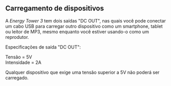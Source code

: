## Carregamento de dispositivos 

A *Energy Tower 3* tem dois saídas "DC OUT", nas quais você pode conectar um cabo USB para carregar outro dispositivo como um smartphone, tablet ou leitor de MP3, mesmo enquanto você estiver usando-o como um reprodutor.

Especificações de saída "DC OUT": <br> 

Tensão = 5V <br> 
Intensidade = 2A 

Qualquer dispositivo que exige uma tensão superior a 5V não poderá ser carregado. 
